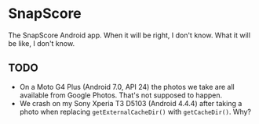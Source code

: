 # SnapScore

The SnapScore Android app.  When it will be right, I don't know.  What it will be like, I
don't know.

## TODO

*   On a Moto G4 Plus (Android 7.0, API 24) the photos we take are all available from
    Google Photos.  That's not supposed to happen.
*   We crash on my Sony Xperia T3 D5103 (Android 4.4.4) after taking a photo when
    replacing `getExternalCacheDir()` with `getCacheDir()`.  Why?
